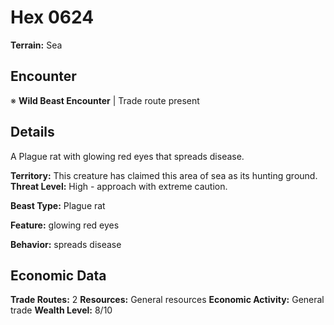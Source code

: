 # Hex 0624

**Terrain:** Sea

## Encounter
※ **Wild Beast Encounter** | Trade route present

## Details
A Plague rat with glowing red eyes that spreads disease.

**Territory:** This creature has claimed this area of sea as its hunting ground.
**Threat Level:** High - approach with extreme caution.

**Beast Type:** Plague rat

**Feature:** glowing red eyes

**Behavior:** spreads disease

## Economic Data
**Trade Routes:** 2
**Resources:** General resources
**Economic Activity:** General trade
**Wealth Level:** 8/10
